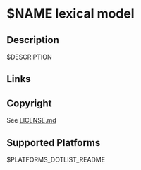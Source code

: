 $NAME lexical model
===================

Description
-----------
$DESCRIPTION

Links
-----

Copyright
---------
See [LICENSE.md](LICENSE.md)

Supported Platforms
-------------------
$PLATFORMS_DOTLIST_README
